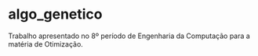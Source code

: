 # algo_genetico
Trabalho apresentado no 8º período de Engenharia da Computação para a matéria de Otimização.
